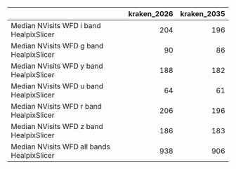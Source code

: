 |                                            |   kraken_2026 |   kraken_2035 |
|:-------------------------------------------|--------------:|--------------:|
| Median NVisits WFD i band HealpixSlicer    |           204 |           196 |
| Median NVisits WFD g band HealpixSlicer    |            90 |            86 |
| Median NVisits WFD y band HealpixSlicer    |           188 |           182 |
| Median NVisits WFD u band HealpixSlicer    |            64 |            61 |
| Median NVisits WFD r band HealpixSlicer    |           206 |           196 |
| Median NVisits WFD z band HealpixSlicer    |           186 |           183 |
| Median NVisits WFD all bands HealpixSlicer |           938 |           906 |
